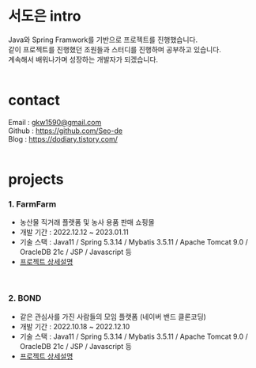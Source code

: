 # 서도은 intro
Java와 Spring Framwork를 기반으로 프로젝트를 진행했습니다. <br>
같이 프로젝트를 진행했던 조원들과 스터디를 진행하며 공부하고 있습니다.<br>
계속해서 배워나가며 성장하는 개발자가 되겠습니다. <br><br>

# contact
Email : gkw1590@gmail.com <br>
Github : https://github.com/Seo-de <br>
Blog : https://dodiary.tistory.com/ <br><br>

# projects

<h3> 1. FarmFarm </h3>

- 농산물 직거래 플랫폼 및 농사 용품 판매 쇼핑몰 <br>
- 개발 기간 : 2022.12.12 ~ 2023.01.11
- 기술 스택 : Java11 / Spring 5.3.14 / Mybatis 3.5.11 / Apache Tomcat 9.0 / OracleDB 21c / JSP / Javascript 등
- [프로젝트 상세설명](https://github.com/Seo-de/FarmFarm)

<br>

<h3> 2. BOND </h3>

- 같은 관심사를 가진 사람들의 모임 플랫폼 (네이버 밴드 클론코딩) <br>
- 개발 기간 : 2022.10.18 ~ 2022.12.10
- 기술 스택 : Java11 / Spring 5.3.14 / Mybatis 3.5.11 / Apache Tomcat 9.0 / OracleDB 21c / JSP / Javascript 등
- [프로젝트 상세설명](https://github.com/Seo-de/bondProject)
